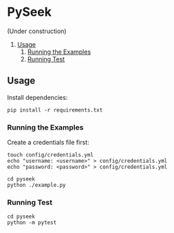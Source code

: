 # PySeek

(Under construction)

<!-- TOC depthFrom:2 -->

1. [Usage](#usage)
    1. [Running the Examples](#running-the-examples)
    2. [Running Test](#running-test)

<!-- /TOC -->


## Usage

Install dependencies:

```
pip install -r requirements.txt
```

### Running the Examples

Create a credentials file first:

```
touch config/credentials.yml
echo "username: <username>" > config/credentials.yml
echo "password: <password>" > config/credentials.yml
```

```
cd pyseek
python ./example.py
```

### Running Test

```
cd pyseek
python -m pytest
```